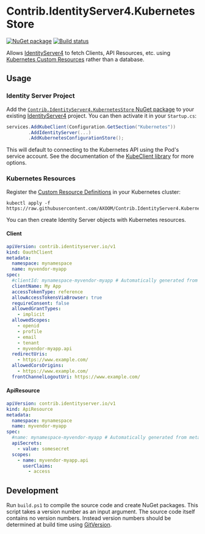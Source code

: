 # Contrib.IdentityServer4.KubernetesStore

[![NuGet package](https://img.shields.io/nuget/v/Contrib.IdentityServer4.KubernetesStore.svg)](https://www.nuget.org/packages/Contrib.IdentityServer4.KubernetesStore/)
[![Build status](https://img.shields.io/appveyor/ci/AXOOM/contrib-kubeclient-customresources.svg)](https://ci.appveyor.com/project/AXOOM/contrib-kubeclient-customresources)

Allows [IdentityServer4](http://docs.identityserver.io) to fetch Clients, API Resources, etc. using [Kubernetes Custom Resources](https://kubernetes.io/docs/concepts/extend-kubernetes/api-extension/custom-resources/) rather than a database.

## Usage

### Identity Server Project

Add the [`Contrib.IdentityServer4.KubernetesStore` NuGet package](https://www.nuget.org/packages/Contrib.IdentityServer4.KubernetesStore/) to your existing [IdentityServer4](http://docs.identityserver.io) project. You can then activate it in your `Startup.cs`:

```csharp
services.AddKubeClient(Configuration.GetSection("Kubernetes"))
        .AddIdentityServer(...)
        .AddKubernetesConfigurationStore();
```

This will default to connecting to the Kubernetes API using the Pod's service account. See the documentation of the [KubeClient library](https://github.com/tintoy/dotnet-kube-client) for more options.

### Kubernetes Resources

Register the [Custom Resource Definitions](crd.yaml) in your Kubernetes cluster:

    kubectl apply -f https://raw.githubusercontent.com/AXOOM/Contrib.IdentityServer4.KubernetesStore/develop/crd.yaml

You can then create Identity Server objects with Kubernetes resources.

#### Client

```yaml
apiVersion: contrib.identityserver.io/v1
kind: OauthClient
metadata:
  namespace: mynamespace
  name: myvendor-myapp
spec:
  #clientId: mynamespace-myvendor-myapp # Automatically generated from meta.namespace+name
  clientName: My App
  accessTokenType: reference
  allowAccessTokensViaBrowser: true
  requireConsent: false
  allowedGrantTypes:
    - implicit
  allowedScopes:
    - openid
    - profile
    - email
    - tenant
    - myvendor-myapp.api
  redirectUris:
    - https://www.example.com/
  allowedCorsOrigins:
    - https://www.example.com/
  frontChannelLogoutUri: https://www.example.com/
```

#### ApiResource

```yaml
apiVersion: contrib.identityserver.io/v1
kind: ApiResource
metadata:
  namespace: mynamespace
  name: myvendor-myapp
spec:
  #name: mynamespace-myvendor-myapp # Automatically generated from meta.namespace+name
  apiSecrets:
    - value: somesecret
  scopes:
    - name: myvendor-myapp.api
      userClaims:
        - access
```

## Development

Run `build.ps1` to compile the source code and create NuGet packages.
This script takes a version number as an input argument. The source code itself contains no version numbers. Instead version numbers should be determined at build time using [GitVersion](http://gitversion.readthedocs.io/).
